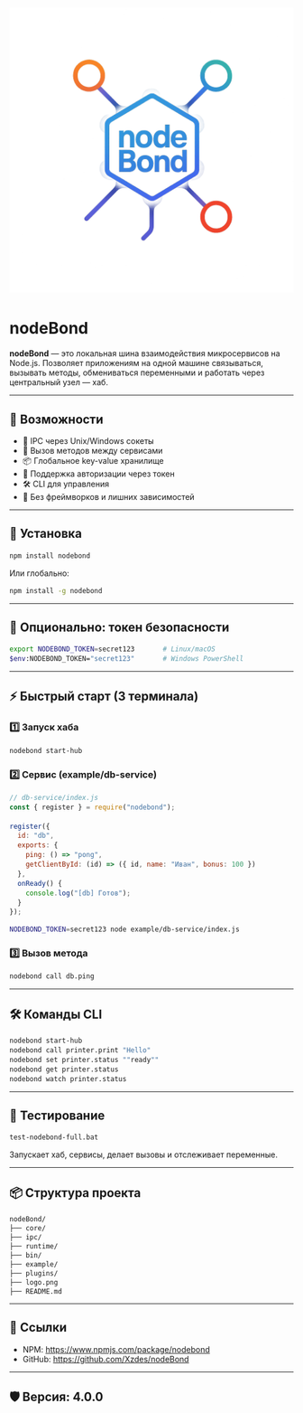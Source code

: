 # ![nodeBond Логотип](logo.png)

# nodeBond

**nodeBond** — это локальная шина взаимодействия микросервисов на Node.js. Позволяет приложениям на одной машине связываться, вызывать методы, обмениваться переменными и работать через центральный узел — хаб.

---

## 🔧 Возможности

- 🔌 IPC через Unix/Windows сокеты  
- 📡 Вызов методов между сервисами  
- 📦 Глобальное key-value хранилище  
- 🔐 Поддержка авторизации через токен  
- 🛠 CLI для управления  
- 🧩 Без фреймворков и лишних зависимостей  

---

## 🚀 Установка

```bash
npm install nodebond
```

Или глобально:

```bash
npm install -g nodebond
```

---

## 🔐 Опционально: токен безопасности

```bash
export NODEBOND_TOKEN=secret123       # Linux/macOS  
$env:NODEBOND_TOKEN="secret123"       # Windows PowerShell  
```

---

## ⚡ Быстрый старт (3 терминала)

### 1️⃣ Запуск хаба

```bash
nodebond start-hub
```

### 2️⃣ Сервис (example/db-service)

```js
// db-service/index.js
const { register } = require("nodebond");

register({
  id: "db",
  exports: {
    ping: () => "pong",
    getClientById: (id) => ({ id, name: "Иван", bonus: 100 })
  },
  onReady() {
    console.log("[db] Готов");
  }
});
```

```bash
NODEBOND_TOKEN=secret123 node example/db-service/index.js
```

### 3️⃣ Вызов метода

```bash
nodebond call db.ping
```

---

## 🛠 Команды CLI

```bash
nodebond start-hub
nodebond call printer.print "Hello"
nodebond set printer.status ""ready""
nodebond get printer.status
nodebond watch printer.status
```

---

## 🧪 Тестирование

```bash
test-nodebond-full.bat
```

Запускает хаб, сервисы, делает вызовы и отслеживает переменные.

---

## 📦 Структура проекта

```
nodeBond/
├── core/
├── ipc/
├── runtime/
├── bin/
├── example/
├── plugins/
├── logo.png
├── README.md
```

---

## 📎 Ссылки

- NPM: https://www.npmjs.com/package/nodebond  
- GitHub: https://github.com/Xzdes/nodeBond

---

## 🛡 Версия: 4.0.0